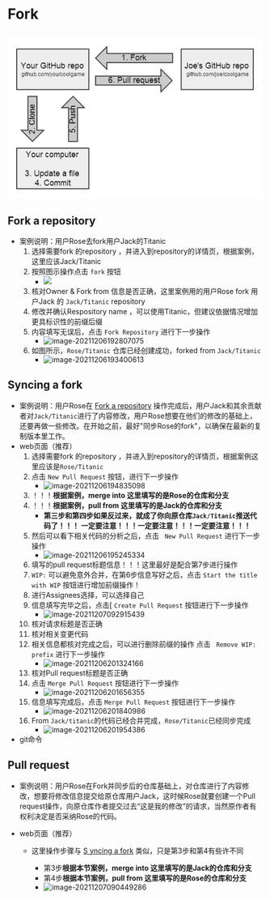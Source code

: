 # Fork

## 

![img.png](img.png)

## Fork a repository
* 案例说明：用户Rose去fork用户Jack的Titanic
  1. 选择需要fork 的repository ，并进入到repository的详情页，根据案例，这里应该Jack/Titanic
  2. 按照图示操作点击 `fork` 按钮
     * ![](http://conti-picture-database.oss-cn-hangzhou.aliyuncs.com/img/fork_2.png)
  3. 核对Owner & Fork from 信息是否正确，这里案例用的用户Rose fork  用户Jack 的 `Jack/Titanic` repository
  4. 修改并确认Respository name ，可以使用Titanic，但建议依据情况增加更具标识性的前缀后缀
  5. 内容填写无误后，点击 `Fork Repository` 进行下一步操作 
     * ![image-20211206192807075](http://conti-picture-database.oss-cn-hangzhou.aliyuncs.com/img/image-20211206192807075.png)
  6. 如图所示，`Rose/Titanic` 仓库已经创建成功，forked from `Jack/Titanic`
     * ![image-20211206193400613](http://conti-picture-database.oss-cn-hangzhou.aliyuncs.com/img/image-20211206193400613.png)

## Syncing a fork
* 案例说明：用户Rose在 [Fork a repository](https://conticat.github.io/#/kubernetes/software/gitea/resources/frok?id=Fork_a_repository)  操作完成后，用户Jack和其余贡献者对`Jack/Titanic`进行了内容修改，用户Rose想要在他们的修改的基础上，还要再做一些修改。在开始之前，最好"同步Rose的fork"，以确保在最新的复制版本里工作。
* web页面（推荐）
  1. 选择需要fork 的repository ，并进入到repository的详情页，根据案例这里应该是`Rose/Titanic`
  2. 点击 `New Pull Request` 按钮，进行下一步操作 
     * ![image-20211206194835098](http://conti-picture-database.oss-cn-hangzhou.aliyuncs.com/img/image-20211206194835098.png)
  3. ！！！**根据案例，merge into 这里填写的是Rose的仓库和分支**
  4. ！！！**根据案例，pull from 这里填写的是Jack的仓库和分支**
     * **第三步和第四步如果反过来，就成了你向原仓库`Jack/Titanic`推送代码了！！！**
       **一定要注意！！！一定要注意！！！一定要注意！！！**
  5. 然后可以看下相关代码的分析之后，点击 ` New Pull Request` 进行下一步操作 
     * ![image-20211206195245334](http://conti-picture-database.oss-cn-hangzhou.aliyuncs.com/img/image-20211206195245334.png)
  6. 填写的pull request标题信息！！！这里最好是配合第7步进行操作
  7. `WIP:` 可以避免意外合并，在第6步信息写好之后，点击 `Start the title with WIP` 按钮进行增加前缀操作！
  8. 进行Assignees选择，可以选择自己
  9. 信息填写完毕之后，点击[ `Create Pull Request` 按钮进行下一步操作
     * ![image-20211207092915439](http://conti-picture-database.oss-cn-hangzhou.aliyuncs.com/img/Snipaste_2021-12-07_09-30-26.png) 
  10. 核对请求标题是否正确
  11. 核对相关变更代码
  12. 相关信息都核对完成之后，可以进行删除前缀的操作 点击 ` Remove WIP: prefix` 进行下一步操作
      * ![image-20211206201324166](http://conti-picture-database.oss-cn-hangzhou.aliyuncs.com/img/image-20211206201324166.png)
  13. 核对Pull request标题是否正确
  14. 点击 `Merge Pull Request` 按钮进行下一步操作
      * ![image-20211206201656355](http://conti-picture-database.oss-cn-hangzhou.aliyuncs.com/img/image-20211206201656355.png)
  15. 信息填写完成后，点击 `Merge Pull Request` 按钮进行下一步操作 
      * ![image-20211206201840986](http://conti-picture-database.oss-cn-hangzhou.aliyuncs.com/img/image-20211206201840986.png)
  16. From `Jack/titanic`的代码已经合并完成，`Rose/Titanic`已经同步完成
      * ![image-20211206201954386](http://conti-picture-database.oss-cn-hangzhou.aliyuncs.com/img/image-20211206201954386.png)
* git命令

## Pull request
* 案例说明：用户Rose在Fork并同步后的仓库基础上，对仓库进行了内容修改，想要将修改信息提交给原仓库用户Jack，这时候Rose就要创建一个Pull request操作，向原仓库作者提交过去“这是我的修改”的请求，当然原作者有权利决定是否采纳Rose的代码。

* web页面（推荐）
  
  * 这里操作步骤与 [S
    yncing a fork](https://conticat.github.io/#/kubernetes/software/gitea/resources/frok?id=Syncing_a_forkafork) 类似，只是第3步和第4有些许不同 
  
    *  第3步**根据本节案例，merge into 这里填写的是Jack的仓库和分支**
    *  第4步**根据本节案例，pull from 这里填写的是Rose的仓库和分支**
    *  ![image-20211207090449286](http://conti-picture-database.oss-cn-hangzhou.aliyuncs.com/img/image-20211207090449286.png)
  
  
